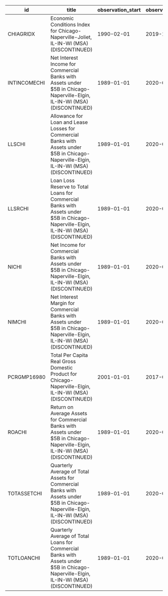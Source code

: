 | id           | title                                                                                                                                     | observation_start   | observation_end   |
|--------------|-------------------------------------------------------------------------------------------------------------------------------------------|---------------------|-------------------|
| CHIAGRIDX    | Economic Conditions Index for Chicago-Naperville-Joliet, IL-IN-WI (MSA) (DISCONTINUED)                                                    | 1990-02-01          | 2019-12-01        |
| INTINCOMECHI | Net Interest Income for Commercial Banks with Assets under $5B in Chicago-Naperville-Elgin, IL-IN-WI (MSA) (DISCONTINUED)                 | 1989-01-01          | 2020-07-01        |
| LLSCHI       | Allowance for Loan and Lease Losses for Commercial Banks with Assets under $5B in Chicago-Naperville-Elgin, IL-IN-WI (MSA) (DISCONTINUED) | 1989-01-01          | 2020-07-01        |
| LLSRCHI      | Loan Loss Reserve to Total Loans for Commercial Banks with Assets under $5B in Chicago-Naperville-Elgin, IL-IN-WI (MSA) (DISCONTINUED)    | 1989-01-01          | 2020-07-01        |
| NICHI        | Net Income for Commercial Banks with Assets under $5B in Chicago-Naperville-Elgin, IL-IN-WI (MSA) (DISCONTINUED)                          | 1989-01-01          | 2020-07-01        |
| NIMCHI       | Net Interest Margin for Commercial Banks with Assets under $5B in Chicago-Naperville-Elgin, IL-IN-WI (MSA) (DISCONTINUED)                 | 1989-01-01          | 2020-07-01        |
| PCRGMP16980  | Total Per Capita Real Gross Domestic Product for Chicago-Naperville-Elgin, IL-IN-WI (MSA) (DISCONTINUED)                                  | 2001-01-01          | 2017-01-01        |
| ROACHI       | Return on Average Assets for Commercial Banks with Assets under $5B in Chicago-Naperville-Elgin, IL-IN-WI (MSA) (DISCONTINUED)            | 1989-01-01          | 2020-07-01        |
| TOTASSETCHI  | Quarterly Average of Total Assets for Commercial Banks with Assets under $5B in Chicago-Naperville-Elgin, IL-IN-WI (MSA) (DISCONTINUED)   | 1989-01-01          | 2020-07-01        |
| TOTLOANCHI   | Quarterly Average of Total Loans for Commercial Banks with Assets under $5B in Chicago-Naperville-Elgin, IL-IN-WI (MSA) (DISCONTINUED)    | 1989-01-01          | 2020-07-01        |